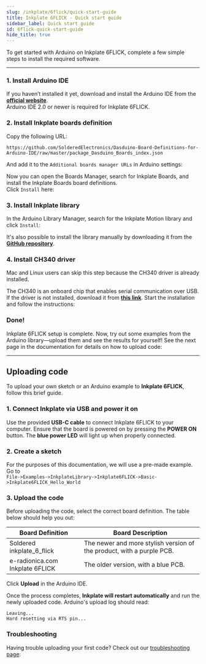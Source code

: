 ```yaml
---  
slug: /inkplate/6flick/quick-start-guide  
title: Inkplate 6FLICK - Quick start guide  
sidebar_label: Quick start guide
id: 6flick-quick-start-guide  
hide_title: true  
---
```


<SectionTitle title="Quick start guide" backgroundImage="/img/arduino_bg.jpg" />

To get started with Arduino on Inkplate 6FLICK, complete a few simple steps to install the required software.

---

### 1. Install Arduino IDE

If you haven’t installed it yet, download and install the Arduino IDE from the **[official website](https://www.arduino.cc/en/software)**.  
<WarningBox>Arduino IDE 2.0 or newer is required for Inkplate 6FLICK.</WarningBox>

<CenteredImage src="/img/inkplate_6_flick/arduino_ide.png" alt="Install Arduino IDE" caption="Arduino IDE 2.0" width="600px" />

### 2. Install Inkplate boards definition

Copy the following URL:

```
https://github.com/SolderedElectronics/Dasduino-Board-Definitions-for-Arduino-IDE/raw/master/package_Dasduino_Boards_index.json
```

And add it to the `Additional boards manager URLs` in Arduino settings:

<CenteredImage src="/img/inkplate_6_flick/add_board_def.png" alt="Add Inkplate to Arduino boards Manager" caption="Adding the Inkplate boards link to Arduino IDE" width="600px" />

Now you can open the Boards Manager, search for Inkplate Boards, and install the Inkplate Boards board definitions.  
Click `Install` here:  
<CenteredImage src="/img/inkplate_6_flick/install_board.png" alt="Install Inkplate boards" caption="Adding Inkplate boards to Arduino IDE" width="400px" />

### 3. Install Inkplate library

In the Arduino Library Manager, search for the Inkplate Motion library and click `Install`:  
<CenteredImage src="/img/inkplate_6_flick/install_lib.png" alt="Install Inkplate library" caption="Installing Inkplate library" width="400px" />

<InfoBox>It's also possible to install the library manually by downloading it from the [**GitHub repository**](https://github.com/SolderedElectronics/Inkplate-Arduino-library).</InfoBox>

### 4. Install CH340 driver

<InfoBox>Mac and Linux users can skip this step because the CH340 driver is already installed.</InfoBox>

The CH340 is an onboard chip that enables serial communication over USB. If the driver is not installed, download it from **[this link](https://soldered.com/productdata/2023/02/CH34x_Install_Windows_v3_4.zip)**. Start the installation and follow the instructions:  
<CenteredImage src="/img/inkplate_6_flick/ch340.png" alt="Install CH340 Driver" caption="Installing the CH340 Driver on Windows" width="350px" />

### Done!

Inkplate 6FLICK setup is complete. Now, try out some examples from the Arduino library—upload them and see the results for yourself! See the next page in the documentation for details on how to upload code:

---

## Uploading code
To upload your own sketch or an Arduino example to **Inkplate 6FLICK**, follow this brief guide.

### 1. Connect Inkplate via USB and power it on

Use the provided **USB-C cable** to connect Inkplate 6FLICK to your computer. Ensure that the board is powered on by pressing the **POWER ON** button. The **blue power LED** will light up when properly connected.

<CenteredImage src="/img/inkplate_6_flick/10_usb_connect.png" alt="Inkplate 6FLICK onboard USB-C connector" caption="Inkplate 6FLICK onboard USB-C connector" width="500px" />

<CenteredImage src="/img/inkplate_6_flick/10_power_button.png" alt="Inkplate 6FLICK onboard POWER button" caption="Inkplate 6FLICK onboard POWER button" width="500px" />

### 2. Create a sketch

For the purposes of this documentation, we will use a pre-made example. Go to  
`File->Examples->InkplateLibrary->Inkplate6FLICK->Basic->Inkplate6FLICK_Hello_World`

<CenteredImage src="/img/inkplate_6_flick/arduino_sketch.png" alt="Selecting a basic example for Inkplate 6FLICK" caption="Selecting a basic example for Inkplate 6FLICK" width="800px" />

### 3. Upload the code

Before uploading the code, select the correct board definition. The table below should help you out:

| Board Definition                  | Board Description                                                        |
| --------------------------------- | ------------------------------------------------------------------------ |
| Soldered inkplate_6_flick         | The newer and more stylish version of the product, with a purple PCB.    |
| e-radionica.com Inkplate 6FLICK    | The older version, with a blue PCB.                                      |

Click **Upload** in the Arduino IDE.

<CenteredImage src="/img/inkplate_6_flick/upload_button.png" alt="Arduino IDE Upload Button" caption="Arduino IDE Upload Button" width="800px" />

Once the process completes, **Inkplate will restart automatically** and run the newly uploaded code. Arduino's upload log should read:
```
Leaving...
Hard resetting via RTS pin...
```

### Troubleshooting

Having trouble uploading your first code? Check out our [troubleshooting page](/documentation/inkplate/10/faq-troubleshooting/):